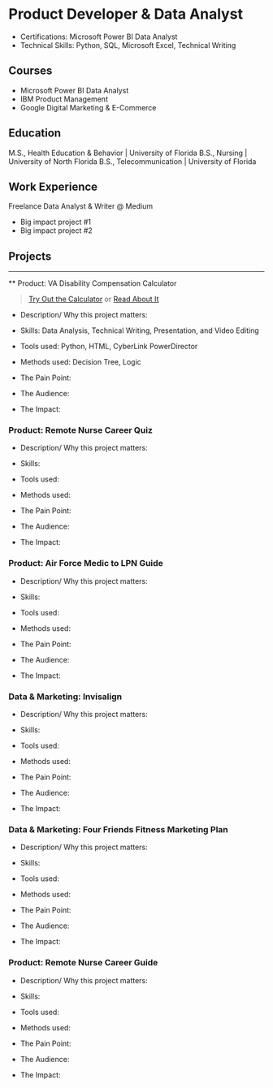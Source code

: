 # Product Developer & Data Analyst

- Certifications: Microsoft Power BI Data Analyst
- Technical Skills: Python, SQL, Microsoft Excel, Technical Writing

## Courses
- Microsoft Power BI Data Analyst
- IBM Product Management
- Google Digital Marketing & E-Commerce

## Education
M.S., Health Education & Behavior | University of Florida
B.S., Nursing | University of North Florida
B.S., Telecommunication | University of Florida

## Work Experience
Freelance Data Analyst & Writer @ Medium
- Big impact project #1
- Big impact project #2

## Projects
--------------------------------------------------------
** Product: VA Disability Compensation Calculator

> [Try Out the Calculator](http://127.0.0.1:5000/) or [Read About It](https://www.zhadaray.com/post/va-disability-guide)

- Description/ Why this project matters:  

- Skills: Data Analysis, Technical Writing, Presentation, and Video Editing
- Tools used: Python, HTML, CyberLink PowerDirector
- Methods used: Decision Tree, Logic

- The Pain Point: 
- The Audience:
- The Impact:


### Product: Remote Nurse Career Quiz
- Description/ Why this project matters:  

- Skills: 
- Tools used: 
- Methods used: 

- The Pain Point: 
- The Audience:
- The Impact:


### Product: Air Force Medic to LPN Guide
- Description/ Why this project matters:  

- Skills: 
- Tools used: 
- Methods used: 

- The Pain Point: 
- The Audience:
- The Impact:


### Data & Marketing: Invisalign
- Description/ Why this project matters:  

- Skills: 
- Tools used: 
- Methods used: 

- The Pain Point: 
- The Audience:
- The Impact:


### Data & Marketing: Four Friends Fitness Marketing Plan
- Description/ Why this project matters:  

- Skills: 
- Tools used: 
- Methods used: 

- The Pain Point: 
- The Audience:
- The Impact:


### Product: Remote Nurse Career Guide
- Description/ Why this project matters:  

- Skills: 
- Tools used: 
- Methods used: 

- The Pain Point: 
- The Audience:
- The Impact:

